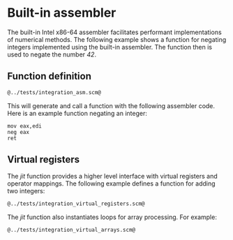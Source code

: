 # Built-in assembler

The built-in Intel x86-64 assembler facilitates performant implementations of numerical methods.
The following example shows a function for negating integers implemented using the built-in assembler.
The function then is used to negate the number *42*.

## Function definition

```Scheme
@../tests/integration_asm.scm@
```

This will generate and call a function with the following assembler code.
Here is an example function negating an integer:

```Assembler
mov eax,edi
neg eax
ret
```

## Virtual registers

The *jit* function provides a higher level interface with virtual registers and operator mappings.
The following example defines a function for adding two integers:

```Scheme
@../tests/integration_virtual_registers.scm@
```

The *jit* function also instantiates loops for array processing. For example:

```Scheme
@../tests/integration_virtual_arrays.scm@
```
